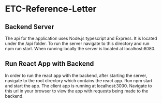 # ETC-Reference-Letter

## Backend Server
The api for the application uses Node.js typescript and Express. It is located under the /api folder. 
To run the server navigate to this directory and run npm run start. When running locally the
server is located at localhost:8080.

## Run React App with Backend
In order to run the react app with the backend, after starting the server, navigate to the root directory which contains the react app. 
Run npm start and start the app. The client app is running at localhost:3000. Navigate to this url in your browser to view the app with
requests being made to the backend. 
